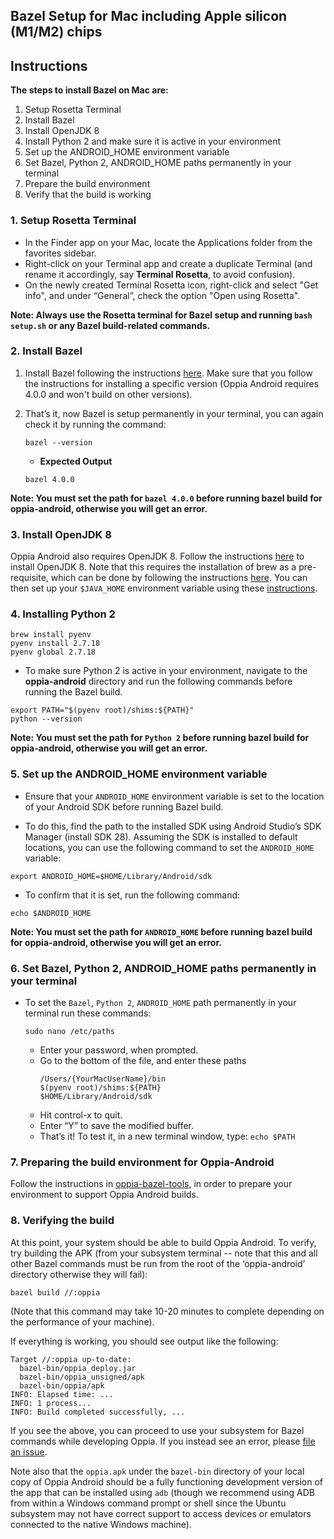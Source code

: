 ## Bazel Setup for Mac including Apple silicon (M1/M2) chips

## Instructions

**The steps to install Bazel on Mac are:**
1. Setup Rosetta Terminal
2. Install Bazel 
3. Install OpenJDK 8
4. Install Python 2 and make sure it is active in your environment
5. Set up the ANDROID_HOME environment variable
6. Set Bazel, Python 2, ANDROID_HOME paths permanently in your terminal
7. Prepare the build environment
8. Verify that the build is working

### 1. Setup Rosetta Terminal

- In the Finder app on your Mac, locate the Applications folder from the favorites sidebar.
- Right-click on your Terminal app and create a duplicate Terminal (and rename it accordingly, say **Terminal Rosetta**, to avoid confusion).
- On the newly created Terminal Rosetta icon, right-click and select "Get info", and under “General”, check the option "Open using Rosetta".

**Note: Always use the Rosetta terminal for Bazel setup and running `bash setup.sh` or any Bazel build-related commands.**

### 2. Install Bazel

1. Install Bazel following the instructions [here](https://docs.bazel.build/versions/4.0.0/install-os-x.html#install-with-installer-mac-os-x). Make sure that you follow the instructions for installing a specific version (Oppia Android requires 4.0.0 and won't build on other versions). 

2. That’s it, now Bazel is setup permanently in your terminal, you can again check it by running the command:
   ```
   bazel --version
   ```
   - **Expected Output**
   ```
   bazel 4.0.0
   ```

**Note: You must set the path for `bazel 4.0.0` before running bazel build for oppia-android, otherwise you will get an error.**

### 3. Install OpenJDK 8

Oppia Android also requires OpenJDK 8.
Follow the instructions [here](https://installvirtual.com/install-openjdk-8-on-mac-using-brew-adoptopenjdk/) to install OpenJDK 8. 
Note that this requires the installation of brew as a pre-requisite, which can be done by following the instructions [here](https://mac.install.guide/homebrew/index.html). You can then set up your `$JAVA_HOME` environment variable using these [instructions](https://stackoverflow.com/a/75167958/11396524).


### 4. Installing Python 2

```
brew install pyenv
pyenv install 2.7.18
pyenv global 2.7.18
```

- To make sure Python 2 is active in your environment, navigate to the **oppia-android** directory and run the following commands before running the Bazel build.

```
export PATH="$(pyenv root)/shims:${PATH}"
python --version
```

**Note: You must set the path for `Python 2` before running bazel build for oppia-android, otherwise you will get an error.**

### 5. Set up the ANDROID_HOME environment variable

- Ensure that your `ANDROID_HOME` environment variable is set to the location of your Android SDK before running Bazel build.

- To do this, find the path to the installed SDK using Android Studio’s SDK Manager (install SDK 28). Assuming the SDK is installed to default locations, you can use the following command to set the `ANDROID_HOME` variable:
```
export ANDROID_HOME=$HOME/Library/Android/sdk
```
- To confirm that it is set, run the following command:
```
echo $ANDROID_HOME
```

**Note: You must set the path for `ANDROID_HOME` before running bazel build for oppia-android, otherwise you will get an error.**

### 6. Set Bazel, Python 2, ANDROID_HOME paths permanently in your terminal

- To set the `Bazel`, `Python 2`, `ANDROID_HOME` path permanently in your terminal run these commands:
    ```
    sudo nano /etc/paths
    ```
   - Enter your password, when prompted.
   - Go to the bottom of the file, and enter these paths 
     ```
     /Users/{YourMacUserName}/bin
     $(pyenv root)/shims:${PATH}
     $HOME/Library/Android/sdk
     ```
   - Hit control-x to quit.
   - Enter “Y” to save the modified buffer.
   - That’s it!  To test it, in a new terminal window, type: `echo $PATH`

### 7. Preparing the build environment for Oppia-Android

Follow the instructions in [oppia-bazel-tools](https://github.com/oppia/oppia-bazel-tools#readme), in order to prepare your environment to support Oppia Android builds.

### 8. Verifying the build

At this point, your system should be able to build Oppia Android. To verify, try building the APK (from your subsystem terminal -- note that this and all other Bazel commands must be run from the root of the ‘oppia-android’ directory otherwise they will fail):

```sh
bazel build //:oppia
```

(Note that this command may take 10-20 minutes to complete depending on the performance of your machine).

If everything is working, you should see output like the following:

```
Target //:oppia up-to-date:
  bazel-bin/oppia_deploy.jar
  bazel-bin/oppia_unsigned/apk
  bazel-bin/oppia/apk
INFO: Elapsed time: ...
INFO: 1 process...
INFO: Build completed successfully, ...
```

If you see the above, you can proceed to use your subsystem for Bazel commands while developing Oppia. If you instead see an error, please [file an issue](https://github.com/oppia/oppia-android/issues/new/choose).

Note also that the ``oppia.apk`` under the ``bazel-bin`` directory of your local copy of Oppia Android should be a fully functioning development version of the app that can be installed using ``adb`` (though we recommend using ADB from within a Windows command prompt or shell since the Ubuntu subsystem may not have correct support to access devices or emulators connected to the native Windows machine).
